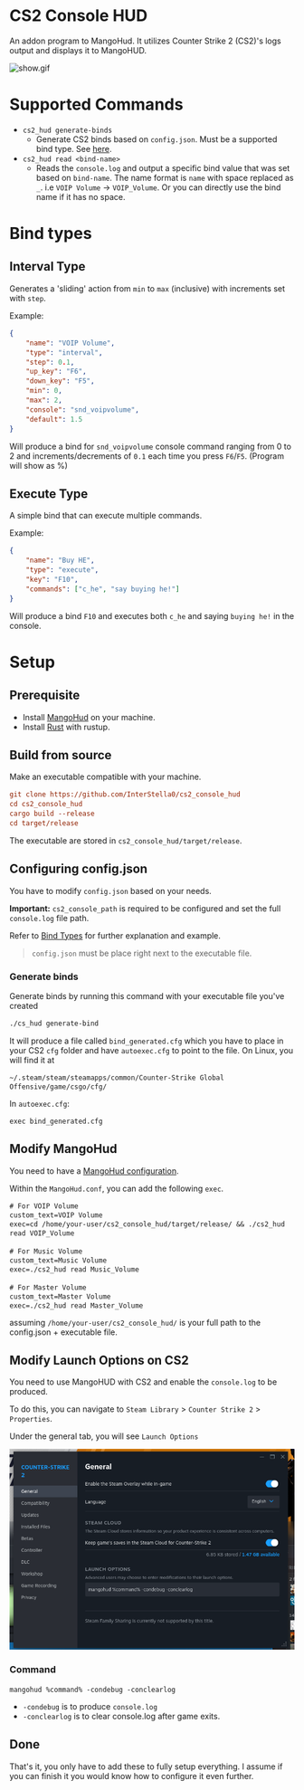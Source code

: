 # CS2 Console HUD
An addon program to MangoHud. It utilizes Counter Strike 2 (CS2)'s logs output and displays it to 
MangoHUD.

![show.gif](./asset/showcase.gif)


# Supported Commands
- `cs2_hud generate-binds`
  -  Generate CS2 binds based on `config.json`. Must be a supported bind type. See [here](#bind-types).
- `cs2_hud read <bind-name>`
    - Reads the `console.log` and output a specific bind value that was set based on `bind-name`. The name format is `name` with space replaced as `_`. i.e `VOIP Volume` -> `VOIP_Volume`. Or you can directly use the bind name if it has no space.

# Bind types
## Interval Type
Generates a 'sliding' action from `min` to `max` (inclusive) with increments set with `step`.

Example: 
```json
{
    "name": "VOIP Volume",
    "type": "interval",
    "step": 0.1,
    "up_key": "F6",
    "down_key": "F5",
    "min": 0,
    "max": 2,
    "console": "snd_voipvolume",
    "default": 1.5
}
```

Will produce a bind for `snd_voipvolume` console command ranging from 0 to 2 and increments/decrements of `0.1` each time you press `F6`/`F5`. (Program will show as %)

## Execute Type
A simple bind that can execute multiple commands.

Example: 
```json
{
    "name": "Buy HE",
    "type": "execute",
    "key": "F10",
    "commands": ["c_he", "say buying he!"]
}
```

Will produce a bind `F10` and executes both
`c_he` and saying `buying he!` in the console.

# Setup
## Prerequisite
- Install [MangoHud](https://github.com/flightlessmango/MangoHud) on your machine.
- Install [Rust](https://www.rust-lang.org/tools/install) with rustup.

## Build from source
Make an executable compatible with your machine.
```ini
git clone https://github.com/InterStella0/cs2_console_hud
cd cs2_console_hud
cargo build --release
cd target/release
```

The executable are stored in `cs2_console_hud/target/release`.

## Configuring config.json
You have to modify `config.json` based on your needs. 

**Important:** `cs2_console_path` is required to be configured and set the full `console.log` file path. 

Refer to [Bind Types](#bind-types) for further explanation and example.


> `config.json` must be place right next to the executable file.

### Generate binds
Generate binds by running this command with your executable file you've created
```bash
./cs_hud generate-bind
```
It will produce a file called `bind_generated.cfg` which you have to place in your CS2 `cfg` folder and have `autoexec.cfg` to point to the file.
On Linux, you will find it at
```
~/.steam/steam/steamapps/common/Counter-Strike Global Offensive/game/csgo/cfg/
```

In `autoexec.cfg`:
```
exec bind_generated.cfg
```

## Modify MangoHud
You need to have a [MangoHud configuration](https://github.com/flightlessmango/MangoHud?tab=readme-ov-file#hud-configuration).

Within the `MangoHud.conf`, you can add the following `exec`.
```
# For VOIP Volume
custom_text=VOIP Volume
exec=cd /home/your-user/cs2_console_hud/target/release/ && ./cs2_hud read VOIP_Volume

# For Music Volume
custom_text=Music Volume 
exec=./cs2_hud read Music_Volume

# For Master Volume
custom_text=Master Volume 
exec=./cs2_hud read Master_Volume
```
assuming `/home/your-user/cs2_console_hud/` is your full path to the config.json + executable file.

## Modify Launch Options on CS2
You need to use MangoHUD with CS2 and enable
the `console.log` to be produced.

To do this, you can navigate to `Steam Library` >  `Counter Strike 2` > `Properties`.

Under the general tab, you will see `Launch Options`

![alt text](asset/launch_options.png)

### Command
```
mangohud %command% -condebug -conclearlog
```
- `-condebug` is to produce `console.log`
- `-conclearlog` is to clear console.log after game exits.

## Done
That's it, you only have to add these to fully setup everything. I assume if you can finish it you would know how to configure it even further.
